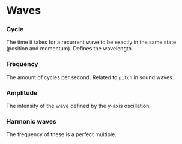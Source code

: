 # Waves


### Cycle
The time it takes for a recurrent wave to be exactly in the same state (position and momentum). Defines the wavelength.

### Frequency
The amount of cycles per second. Related to `pitch` in sound waves.

### Amplitude
The intensity of the wave defined by the y-axis oscillation.

### Harmonic waves
The frequency of these is a perfect multiple.

